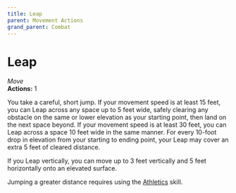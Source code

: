 ```yaml
---
title: Leap
parent: Movement Actions
grand_parent: Combat
---
```


# Leap
*Move*<br>
**Actions:** 1

You take a careful, short jump. If your movement speed is at least 15 feet, you can Leap across any space up to 5 feet wide, safely clearing any obstacle on the same or lower elevation as your starting point, then land on the next space beyond. If your movement speed is at least 30 feet, you can Leap across a space 10 feet wide in the same manner. For every 10-foot drop in elevation from your starting to ending point, your Leap may cover an extra 5 feet of cleared distance.

If you Leap vertically, you can move up to 3 feet vertically and 5 feet horizontally onto an elevated surface.

Jumping a greater distance requires using the [Athletics](https://stormchaserroleplaying.com/stormchaserRPG/Skills/Athletics/) skill.
